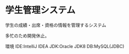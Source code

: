 学生管理システム
======

学生の成績・出席・資格の情報を管理するシステム

多忙のため開発休止。

環境
IDE:IntelliJ IDEA
JDK:Oracle JDK8
DB:MySQL(JDBC)

